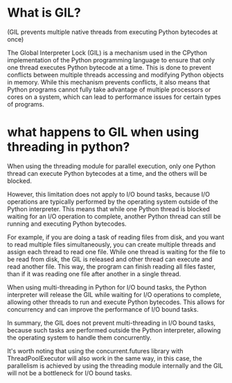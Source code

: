 # What is GIL?

(GIL prevents multiple native threads from executing Python bytecodes at once)

The Global Interpreter Lock (GIL) is a mechanism used in the CPython implementation of the Python programming language to ensure that only one thread executes Python bytecode at a time. This is done to prevent conflicts between multiple threads accessing and modifying Python objects in memory. While this mechanism prevents conflicts, it also means that Python programs cannot fully take advantage of multiple processors or cores on a system, which can lead to performance issues for certain types of programs.

# what happens to GIL when using threading in python?

When using the threading module for parallel execution, only one Python thread can execute Python bytecodes at a time, and the others will be blocked.

However, this limitation does not apply to I/O bound tasks, because I/O operations are typically performed by the operating system outside of the Python interpreter. This means that while one Python thread is blocked waiting for an I/O operation to complete, another Python thread can still be running and executing Python bytecodes.

For example, if you are doing a task of reading files from disk, and you want to read multiple files simultaneously, you can create multiple threads and assign each thread to read one file. While one thread is waiting for the file to be read from disk, the GIL is released and other thread can execute and read another file. This way, the program can finish reading all files faster, than if it was reading one file after another in a single thread.

When using multi-threading in Python for I/O bound tasks, the Python interpreter will release the GIL while waiting for I/O operations to complete, allowing other threads to run and execute Python bytecodes. This allows for concurrency and can improve the performance of I/O bound tasks.

In summary, the GIL does not prevent multi-threading in I/O bound tasks, because such tasks are performed outside the Python interpreter, allowing the operating system to handle them concurrently.

It's worth noting that using the concurrent.futures library with ThreadPoolExecutor will also work in the same way, in this case, the parallelism is achieved by using the threading module internally and the GIL will not be a bottleneck for I/O bound tasks.
